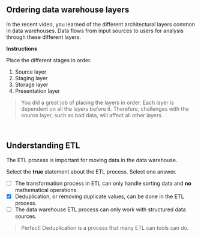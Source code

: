 ## Ordering data warehouse layers
In the recent video, you learned of the different architectural layers common in data warehouses. Data flows from input sources to users for analysis through these different layers.

**Instructions**

Place the different stages in order.

1. Source layer
2. Staging layer
3. Storage layer
4. Presentation layer

> You did a great job of placing the layers in order. Each layer is dependent on all the layers before it. Therefore, challenges with the source layer, such as bad data, will affect all other layers.

<br>

## Understanding ETL
The ETL process is important for moving data in the data warehouse.

Select the **true** statement about the ETL process. Select one answer.

- [ ] The transformation process in ETL can only handle sorting data and **no** mathematical operations.
- [x] Deduplication, or removing duplicate values, can be done in the ETL process.
- [ ] The data warehouse ETL process can only work with structured data sources.

> Perfect! Deduplication is a process that many ETL can tools can do.

<br>

## 